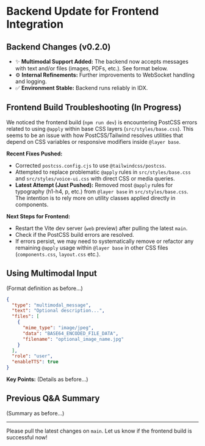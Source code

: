 
# Backend Update for Frontend Integration

## Backend Changes (v0.2.0)

- ✨ **Multimodal Support Added:** The backend now accepts messages with text and/or files (images, PDFs, etc.). See format below.
- ⚙️ **Internal Refinements:** Further improvements to WebSocket handling and logging.
- ✅ **Environment Stable:** Backend runs reliably in IDX.

## Frontend Build Troubleshooting (In Progress)

We noticed the frontend build (`npm run dev`) is encountering PostCSS errors related to using `@apply` within base CSS layers (`src/styles/base.css`). This seems to be an issue with how PostCSS/Tailwind resolves utilities that depend on CSS variables or responsive modifiers inside `@layer base`.

**Recent Fixes Pushed:**
- Corrected `postcss.config.cjs` to use `@tailwindcss/postcss`.
- Attempted to replace problematic `@apply` rules in `src/styles/base.css` and `src/styles/voice-ui.css` with direct CSS or media queries.
- **Latest Attempt (Just Pushed):** Removed most `@apply` rules for typography (h1-h4, p, etc.) from `@layer base` in `src/styles/base.css`. The intention is to rely more on utility classes applied directly in components.

**Next Steps for Frontend:**
- Restart the Vite dev server (`web` preview) after pulling the latest `main`.
- Check if the PostCSS build errors are resolved.
- If errors persist, we may need to systematically remove or refactor any remaining `@apply` usage within `@layer base` in other CSS files (`components.css`, `layout.css` etc.).

## Using Multimodal Input

(Format definition as before...)

```json
{
  "type": "multimodal_message",
  "text": "Optional description...",
  "files": [
    {
      "mime_type": "image/jpeg", 
      "data": "BASE64_ENCODED_FILE_DATA", 
      "filename": "optional_image_name.jpg"
    }
  ],
  "role": "user", 
  "enableTTS": true 
}
```

**Key Points:**
(Details as before...)

## Previous Q&A Summary

(Summary as before...)

---

Please pull the latest changes on `main`. Let us know if the frontend build is successful now!
